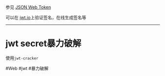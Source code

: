 参见 [JSON Web Token](https://web.archive.org/web/20250126084935/https://www.ruanyifeng.com/blog/2018/07/json_web_token-tutorial.html)

可以在 [jwt.io](https://jwt.io/)上验证签名，在线生成签名等

---
# jwt secret暴力破解
使用`jwt-cracker`

#Web #jwt #暴力破解 

